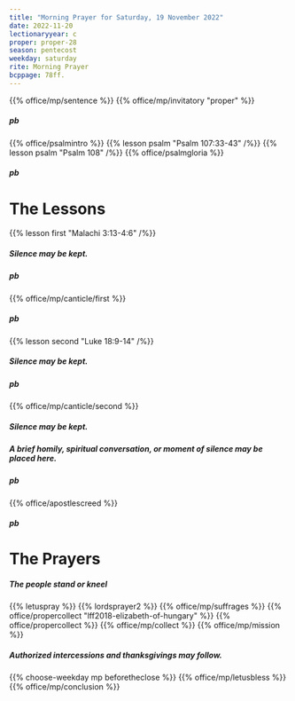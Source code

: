 ```yaml
---
title: "Morning Prayer for Saturday, 19 November 2022"
date: 2022-11-20
lectionaryyear: c
proper: proper-28
season: pentecost
weekday: saturday
rite: Morning Prayer
bcppage: 78ff.
---
```


{{% office/mp/sentence %}}
{{% office/mp/invitatory "proper" %}}
##### pb
{{% office/psalmintro %}}
{{% lesson psalm "Psalm 107:33-43" /%}}
{{% lesson psalm "Psalm 108" /%}}
{{% office/psalmgloria %}}
##### pb
# The Lessons
{{% lesson first "Malachi 3:13-4:6"  /%}}
##### Silence may be kept.
##### pb
{{% office/mp/canticle/first %}}
##### pb
{{% lesson second "Luke 18:9-14" /%}}
##### Silence may be kept.
##### pb
{{% office/mp/canticle/second %}}
##### Silence may be kept.
##### A brief homily, spiritual conversation, or moment of silence may be placed here.

##### pb
{{% office/apostlescreed %}}
##### pb
# The Prayers

##### The people stand or kneel
{{% letuspray %}}
{{% lordsprayer2 %}}
{{% office/mp/suffrages %}}
{{% office/propercollect "lff2018-elizabeth-of-hungary" %}}
{{% office/propercollect %}}
{{% office/mp/collect %}}
{{% office/mp/mission %}}

##### Authorized intercessions and thanksgivings may follow.

{{% choose-weekday mp beforetheclose %}}
{{% office/mp/letusbless %}}
{{% office/mp/conclusion %}}
